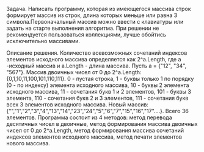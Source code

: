 Задача. Написать программу, которая из имеющегося массива строк формирует массив из строк, длина которых меньше или равна 3 символа.Первоначальный массив можно ввести с клавиатуры или задать на старте выполнения алгоритма. При решении не рекомендуется пользоваться коллекциями, лучше обойтись исключительно массивами.

Описание решения.
Количество всевозможных сочетаний индексов элементов исходного массива определяется как 2^a.Length, где a -исходный массив и a.Length - длина массива. Пусть a = {"12", "34", "567"}. Массив двоичных чисел от 0 до 2^a.Length: {0,1,10,11,100,101,110,111}. 0 - пустая строка, 1 - буквы только 1 по порядку (0 - по индексу) элемента исходного массива, 
10 - буквы  2 элемента исходного массива, 11 - сочетания букв 1 и 2 элементов, 101 - буквы 3 элемента, 110 - сочетания букв 2 и 3 элементов, 111 - сочетания букв всех 3 элементов исходного массива. Новый массив: {"","1","2","3","4","13","14","23","24","5","6","7","15","16","17"....}. Всего 36 элементов. Программа состоит из 4 методов: метод перевода десятичных чисел в двоичные, метод формирования массива двоичных чисел от 0 до 2^a.Length, метод формирования массива сочетаний индексов элементов исходного массива, метод печати элементов нового массива. 